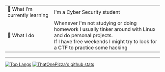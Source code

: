 <table>
  <tr>
    <td width= "30%">🌱 What I’m currently learning</td>
    <td width= "70%">I'm a Cyber Security student</td>
  </tr>
  <tr>
    <td width= "30%">🔭 What I do</td>
    <td width= "70%">Whenever I'm not studying or doing homework I usually tinker around with Linux and do personal projects.<br/>If I have free weekends I might try to look for a CTF to practice some hacking</td>
  </tr>
</table>

---

[![Top Langs](https://github-readme-stats.vercel.app/api/top-langs/?username=ThatOnePizza&layout=compact&show_icons=true&include_all_commits=true&count_private=true&hide=TeX&langs_count=10&theme=radical)](https://github.com/anuraghazra/github-readme-stats)
[![ThatOnePizza's github stats](https://github-readme-stats.vercel.app/api?username=ThatOnePizza&hide=stars,prs,issues&count_private=true&show_icons=true&theme=radical)](https://github.com/anuraghazra/github-readme-stats)
